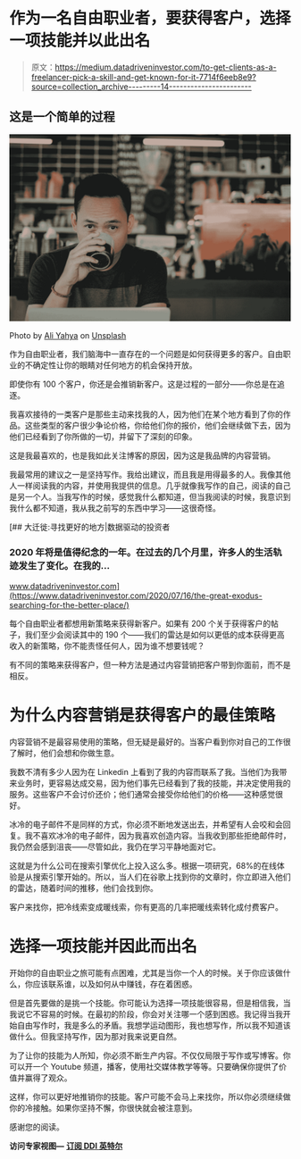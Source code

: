 # 作为一名自由职业者，要获得客户，选择一项技能并以此出名

> 原文：<https://medium.datadriveninvestor.com/to-get-clients-as-a-freelancer-pick-a-skill-and-get-known-for-it-7714f6eeb8e9?source=collection_archive---------14----------------------->

## 这是一个简单的过程

![](img/21d96355b430c97ecc4f2764ecbc4f8a.png)

Photo by [Ali Yahya](https://unsplash.com/@ayahya09?utm_source=medium&utm_medium=referral) on [Unsplash](https://unsplash.com?utm_source=medium&utm_medium=referral)

作为自由职业者，我们脑海中一直存在的一个问题是如何获得更多的客户。自由职业的不确定性让你的眼睛对任何地方的机会保持开放。

即使你有 100 个客户，你还是会推销新客户。这是过程的一部分——你总是在追逐。

我喜欢接待的一类客户是那些主动来找我的人，因为他们在某个地方看到了你的作品。这些类型的客户很少争论价格，你给他们你的报价，他们会继续做下去，因为他们已经看到了你所做的一切，并留下了深刻的印象。

这是我最喜欢的，也是我如此关注博客的原因，因为这是我品牌的内容营销。

我最常用的建议之一是坚持写作。我给出建议，而且我是用得最多的人。我像其他人一样阅读我的内容，并使用我提供的信息。几乎就像我写作的自己，阅读的自己是另一个人。当我写作的时候，感觉我什么都知道，但当我阅读的时候，我意识到我什么都不知道，我从我之前写的东西中学习——这很奇怪。

[](https://www.datadriveninvestor.com/2020/07/16/the-great-exodus-searching-for-the-better-place/) [## 大迁徙:寻找更好的地方|数据驱动的投资者

### 2020 年将是值得纪念的一年。在过去的几个月里，许多人的生活轨迹发生了变化。在我的…

www.datadriveninvestor.com](https://www.datadriveninvestor.com/2020/07/16/the-great-exodus-searching-for-the-better-place/) 

每个自由职业者都想用新策略来获得新客户。如果有 200 个关于获得客户的帖子，我们至少会阅读其中的 190 个——我们的雷达是如何以更低的成本获得更高收入的新策略，你不能责怪任何人，因为谁不想要钱呢？

有不同的策略来获得客户，但一种方法是通过内容营销把客户带到你面前，而不是相反。

# 为什么内容营销是获得客户的最佳策略

内容营销不是最容易使用的策略，但无疑是最好的。当客户看到你对自己的工作很了解时，他们会想和你做生意。

我数不清有多少人因为在 Linkedin 上看到了我的内容而联系了我。当他们为我带来业务时，更容易达成交易，因为他们事先已经看到了我的技能，并决定使用我的服务。这些客户不会讨价还价；他们通常会接受你给他们的价格——这种感觉很好。

冰冷的电子邮件不是同样的方式，你必须不断地发送出去，并希望有人会咬和会回复。我不喜欢冰冷的电子邮件，因为我喜欢创造内容。当我收到那些拒绝邮件时，我仍然会感到沮丧——尽管如此，我仍在学习平静地面对它。

这就是为什么公司在搜索引擎优化上投入这么多。根据一项研究，68%的在线体验是从搜索引擎开始的。所以，当人们在谷歌上找到你的文章时，你立即进入他们的雷达，随着时间的推移，他们会找到你。

客户来找你，把冷线索变成暖线索，你有更高的几率把暖线索转化成付费客户。

# 选择一项技能并因此而出名

开始你的自由职业之旅可能有点困难，尤其是当你一个人的时候。关于你应该做什么，你应该联系谁，以及如何从中赚钱，存在着困惑。

但是首先要做的是挑一个技能。你可能认为选择一项技能很容易，但是相信我，当我说它不容易的时候。在最初的阶段，你会对关注哪一个感到困惑。我记得当我开始自由写作时，我是多么的矛盾。我想学运动图形，我也想写作，所以我不知道该做什么。但我坚持写作，因为那对我来说更自然。

为了让你的技能为人所知，你必须不断生产内容。不仅仅局限于写作或写博客。你可以开一个 Youtube 频道，播客，使用社交媒体教学等等。只要确保你提供了价值并赢得了观众。

这样，你可以更好地推销你的技能。客户可能不会马上来找你，所以你必须继续做你的冷接触。如果你坚持不懈，你很快就会被注意到。

感谢您的阅读。

**访问专家视图—** [**订阅 DDI 英特尔**](https://datadriveninvestor.com/ddi-intel)